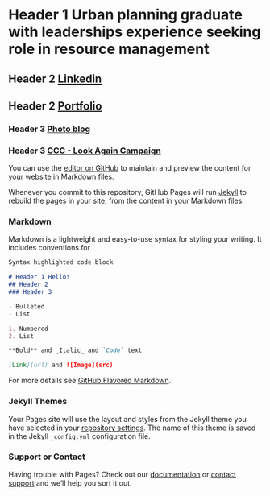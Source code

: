 # Header 1 Urban planning graduate with leaderships experience seeking role in resource management

  ## Header 2 [Linkedin](https://www.linkedin.com/in/andysloane)

  ## Header 2 [Portfolio](https://readymag.com/u98679279/andysloane/)

   ### Header 3 [Photo blog](http://andy-in-nz.tumblr.com/)

   ### Header 3 [CCC - Look Again Campaign](https://www.youtube.com/watch?v=6Mei7Nr9bRs)

You can use the [editor on GitHub](https://github.com/andrewjosephsloane/andysloane.github.io/edit/master/README.md) to maintain and preview the content for your website in Markdown files.


Whenever you commit to this repository, GitHub Pages will run [Jekyll](https://jekyllrb.com/) to rebuild the pages in your site, from the content in your Markdown files.

### Markdown

Markdown is a lightweight and easy-to-use syntax for styling your writing. It includes conventions for

```markdown
Syntax highlighted code block

# Header 1 Hello!
## Header 2 
### Header 3

- Bulleted
- List

1. Numbered
2. List

**Bold** and _Italic_ and `Code` text

[Link](url) and ![Image](src)
```

For more details see [GitHub Flavored Markdown](https://guides.github.com/features/mastering-markdown/).

### Jekyll Themes

Your Pages site will use the layout and styles from the Jekyll theme you have selected in your [repository settings](https://github.com/andrewjosephsloane/andysloane.github.io/settings). The name of this theme is saved in the Jekyll `_config.yml` configuration file.

### Support or Contact

Having trouble with Pages? Check out our [documentation](https://help.github.com/categories/github-pages-basics/) or [contact support](https://github.com/contact) and we’ll help you sort it out.
